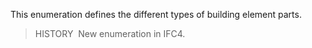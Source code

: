 This enumeration defines the different types of building element parts.

> HISTORY&nbsp; New enumeration in IFC4.